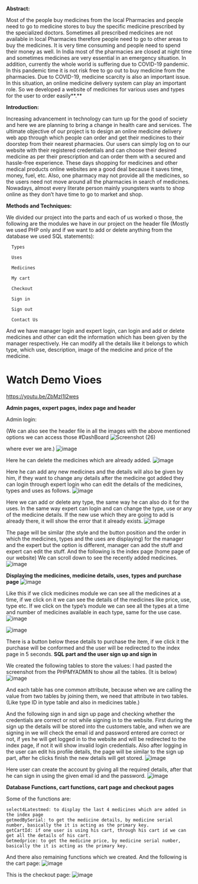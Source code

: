 ﻿<a name="br1"></a> 

**Abstract:**

Most of the people buy medicines from the local Pharmacies and people need to go to medicine stores to buy the specific medicine prescribed by the specialized doctors. Sometimes all prescribed medicines are not available in local Pharmacies therefore people need to go to other areas to buy the medicines. It is very time consuming and people need to spend their money as well. In India most of the pharmacies are closed at night time and sometimes medicines are very essential in an emergency situation. In addition, currently the whole world is suffering due to COVID-19 pandemic. In this pandemic time it is not risk free to go out to buy medicine from the pharmacies. Due to COVID-19, medicine scarcity is also an important issue. In this situation, an online medicine delivery system can play an important role. So we developed a website of medicines for various uses and types for the user to order easily**.**

**Introduction:**

Increasing advancement in technology can turn up for the good of society and here we are planning to bring a change in health care and services. The ultimate objective of our project is to design an online medicine delivery web app through which people can order and get their medicines to their doorstep from their nearest pharmacies. Our users can simply log on to our website with their registered credentials and can choose their desired medicine as per their prescription and can order them with a secured and hassle-free experience. These days shopping for medicines and other medical products online websites are a good deal because it saves time, money, fuel, etc. Also, one pharmacy may not provide all the medicines, so the users need not move around all the pharmacies in search of medicines. Nowadays, almost every literate person mainly youngsters wants to shop online as they don’t have time to go to market and shop.

**Methods and Techniques:**

We divided our project into the parts and each of us worked o those, the following are the modules we have in our project on the header file (Mostly we used PHP only and if we want to add or delete anything from the database we used SQL statements):

      Types
      
      Uses
      
      Medicines
      
      My cart
      
      Checkout
      
      Sign in
      
      Sign out
      
      Contact Us

And we have manager login and expert login, can login and add or delete medicines and other can edit the information which has been given by the manager respectively. He can modify all the details like it belongs to which type, which use, description, image of the medicine and price of the medicine.

<a name="br2"></a> 

# Watch Demo Vioes
https://youtu.be/ZbMzI1l2wes

**Admin pages, expert pages, index page and header**

Admin login:

(We can also see the header file in all the images with the above mentioned options we can access those
#DashBoard
![Screenshot (26)](https://github.com/mdirsad123/Online_DrugMedical_Store/assets/120195325/8a77c89e-8b4a-4b23-b4ad-4453e9128d31)

where ever we are.)
![image](https://github.com/nikhil-188/OnlineDrugStore/assets/84719583/fa891ac5-66f0-44ce-b278-6eb118be843c)


Here he can delete the medicines which are already added.
![image](https://github.com/nikhil-188/OnlineDrugStore/assets/84719583/be0a7a61-66f0-4a87-a758-33944a50e33b)

Here he can add any new medicines and the details will also be given by him, if they want to change any details after the medicine got added they can login through expert login who can edit the details of the medicines, types and uses as follows.
![image](https://github.com/nikhil-188/OnlineDrugStore/assets/84719583/8276257f-84a6-4a3e-99a8-dc038f82ddde)

<a name="br3"></a> 

Here we can add or delete any type, the same way he can also do it for the uses. In the same way expert can login and can change the type, use or any of the medicine details. If the new use which they are going to add is already there, it will show the error that it already exists. 
![image](https://github.com/nikhil-188/OnlineDrugStore/assets/84719583/0c8d083b-dd80-46d9-ab6a-9ccc96680991)

The page will be similar (the style and the button position and the order in which the medicines, types and the uses are displaying) for the manager and the expert but the option is different, manager can add the stuff and expert can edit the stuff. And the following is the index page (home page of our website)
We can scroll down to see the recently added medicines.
![image](https://github.com/nikhil-188/OnlineDrugStore/assets/84719583/83602f01-cf7f-450b-8972-732706a6685c)

<a name="br4"></a> 

**Displaying the medicines, medicine details, uses, types and purchase page**
![image](https://github.com/nikhil-188/OnlineDrugStore/assets/84719583/accde29a-000f-425a-891a-fe3564034442)


Like this if we click medicines module we can see all the medicines at a time, if we click on it we can see the details of the medicines like price, use, type etc. If we click on the type’s module we can see all the types at a time and number of medicines available in each type, same for the use case.
![image](https://github.com/nikhil-188/OnlineDrugStore/assets/84719583/ca631a9e-fb52-49ba-903c-7bb105bab924)

![image](https://github.com/nikhil-188/OnlineDrugStore/assets/84719583/539e7a98-138d-4bdc-b496-7042125e56a7)


<a name="br5"></a> 

There is a button below these details to purchase the item, if we click it the purchase will be conformed and the user will be redirected to the index page in 5 seconds.
**SQL part and the user sign up and sign in**

We created the following tables to store the values: 
I had pasted the screenshot from the PHPMYADMIN to show all the tables. (It is below)
![image](https://github.com/nikhil-188/OnlineDrugStore/assets/84719583/f5b2b2fc-ca51-4612-98b9-af5b991308d1)

<a name="br6"></a> 

And each table has one common attribute, because when we are calling the value from two tables by joining them, we need that attribute in two tables. (Like type ID in type table and also in medicines table.)

And the following sign in and sign up page and checking whether the credentials are correct or not while signing in to the website. First during the sign up the details will be stored into the customers table, and when we are signing in we will check the email id and password entered are correct or not, if yes he will get logged in to the website and will be redirected to the index page, if not it will show invalid login credentials. Also after logging in the user can edit his profile details, the page will be similar to the sign up part, after he clicks finish the new details will get stored. 
![image](https://github.com/nikhil-188/OnlineDrugStore/assets/84719583/64035d65-02b6-4927-9f52-1a5fa691e217)

Here user can create the account by giving all the required details, after that he can sign in using the given email id and the password.
![image](https://github.com/nikhil-188/OnlineDrugStore/assets/84719583/0bda0a74-c8f7-451a-933b-5341c338498a)

<a name="br7"></a> 

**Database Functions, cart functions, cart page and checkout pages**

Some of the functions are:

	select4Latestmed: to display the last 4 medicines which are added in the index page
	getmedBySerial: to get the medicine details, by medicine serial number, basically the it is acting as the primary key.
	getCartId: if one user is using his cart, through his cart id we can get all the details of his cart.
	Getmedprice: to get the medicine price, by medicine serial number, basically the it is acting as the primary key.


And there also remaining functions which we created. And the following is the cart page:
![image](https://github.com/nikhil-188/OnlineDrugStore/assets/84719583/618f7cdf-048b-4007-814a-451f279a52df)

<a name="br8"></a> 

This is the checkout page:
![image](https://github.com/nikhil-188/OnlineDrugStore/assets/84719583/be90b252-6db8-491a-a55f-9570c6e49ae2)
